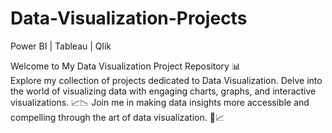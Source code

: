 # Data-Visualization-Projects
Power BI | Tableau | Qlik
<!DOCTYPE html>
<html>
<head>
</head>
<body>
    <p></p>
        Welcome to My Data Visualization Project Repository 📊<br>
        Explore my collection of projects dedicated to Data Visualization. Delve into the world of visualizing data with engaging charts, graphs, and interactive visualizations. 📈📉
        Join me in making data insights more accessible and compelling through the art of data visualization. 🎨📈
    </p>
</body>
</html>

